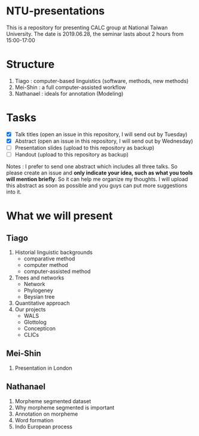 # NTU-presentations

This is a repository for presenting CALC group at National Taiwan University. The date is 2019.06.28, the seminar lasts about 2 hours from 15:00-17:00

# Structure 

1. Tiago : computer-based linguistics (software, methods, new methods)
2. Mei-Shin : a full computer-assisted workflow
3. Nathanael : ideals for annotation (Modeling)

# Tasks 

- [X] Talk titles (open an issue in this repository, I will send out by Tuesday)
- [X] Abstract (open an issue in this repository, I will send out by Wednesday)
- [ ] Presentation slides (upload to this repository as backup)
- [ ] Handout (upload to this repository as backup)

Notes : I prefer to send one abstract which includes all three talks. So please create an issue and **only indicate your idea, such as what you tools will mention briefly**. So it can help me organize my thoughts. I will upload this abstract as soon as possible and you guys can put more suggestions into it. 


# What we will present 

## Tiago 
1. Historial linguistic backgrounds 
      - comparative method
      - computer method
      - computer-assisted method
2. Trees and networks
      - Network
      - Phylogeney
      - Beysian tree
3. Quantitative approach
4. Our projects
      - WALS
      - Glottolog
      - Concepticon
      - CLICs

## Mei-Shin
1. Presentation in London


## Nathanael
1. Morpheme segmented dataset 
2. Why morpheme segmented is important 
3. Annotation on morpheme 
4. Word formation 
5. Indo European process 





